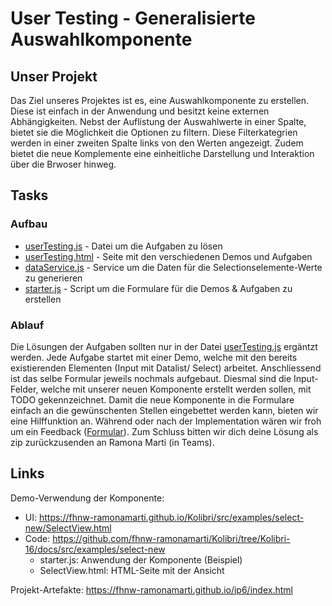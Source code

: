 # User Testing - Generalisierte Auswahlkomponente

## Unser Projekt

Das Ziel unseres Projektes ist es, eine Auswahlkomponente zu erstellen.
Diese ist einfach in der Anwendung und besitzt keine externen Abhängigkeiten.
Nebst der Auflistung der Auswahlwerte in einer Spalte, bietet sie die Möglichkeit die Optionen zu filtern.
Diese Filterkategrien werden in einer zweiten Spalte links von den Werten angezeigt.
Zudem bietet die neue Komplemente eine einheitliche Darstellung und Interaktion über die Brwoser hinweg.

## Tasks

### Aufbau

-   [userTesting.js](userTesting.js) - Datei um die Aufgaben zu lösen
-   [userTesting.html](userTesting.html) - Seite mit den verschiedenen Demos und Aufgaben
-   [dataService.js](dataService.js) - Service um die Daten für die Selectionselemente-Werte zu generieren
-   [starter.js](starter.js) - Script um die Formulare für die Demos & Aufgaben zu erstellen

### Ablauf

Die Lösungen der Aufgaben sollten nur in der Datei [userTesting.js](userTesting.js) ergäntzt werden.
Jede Aufgabe startet mit einer Demo, welche mit den bereits existierenden Elementen (Input mit Datalist/ Select) arbeitet.
Anschliessend ist das selbe Formular jeweils nochmals aufgebaut.
Diesmal sind die Input-Felder, welche mit unserer neuen Komponente erstellt werden sollen, mit TODO gekennzeichnet.
Damit die neue Komponente in die Formulare einfach an die gewünschenten Stellen eingebettet werden kann, bieten wir eine Hilffunktion an.
Während oder nach der Implementation wären wir froh um ein Feedback ([Formular](https://docs.google.com/forms/d/e/1FAIpQLSc283rWFwSqx8VrCzDzCu2f6XhLkr1eDoZdJCpq2FHhiuQy7w/viewform)).
Zum Schluss bitten wir dich deine Lösung als zip zurückzusenden an Ramona Marti (in Teams).

## Links

Demo-Verwendung der Komponente:

-   UI: https://fhnw-ramonamarti.github.io/Kolibri/src/examples/select-new/SelectView.html
-   Code: https://github.com/fhnw-ramonamarti/Kolibri/tree/Kolibri-16/docs/src/examples/select-new
    -   starter.js: Anwendung der Komponente (Beispiel)
    -   SelectView.html: HTML-Seite mit der Ansicht

Projekt-Artefakte: https://fhnw-ramonamarti.github.io/ip6/index.html
